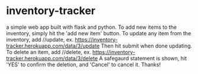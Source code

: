 # inventory-tracker
a simple web app built with flask and python.
To add new items to the inventory, simply hit the 'add new item' button.
To update any item from the inventory, add /<item ID>/update, ex. https://inventory-tracker.herokuapp.com/data/3/update
Then hit submit when done updating.
To delete an item, add /<item ID>/delete, ex. https://inventory-tracker.herokuapp.com/data/3/delete
A safegaurd statement is shown, hit 'YES' to confirm the deletion, and 'Cancel' to cancel it.
Thanks!
